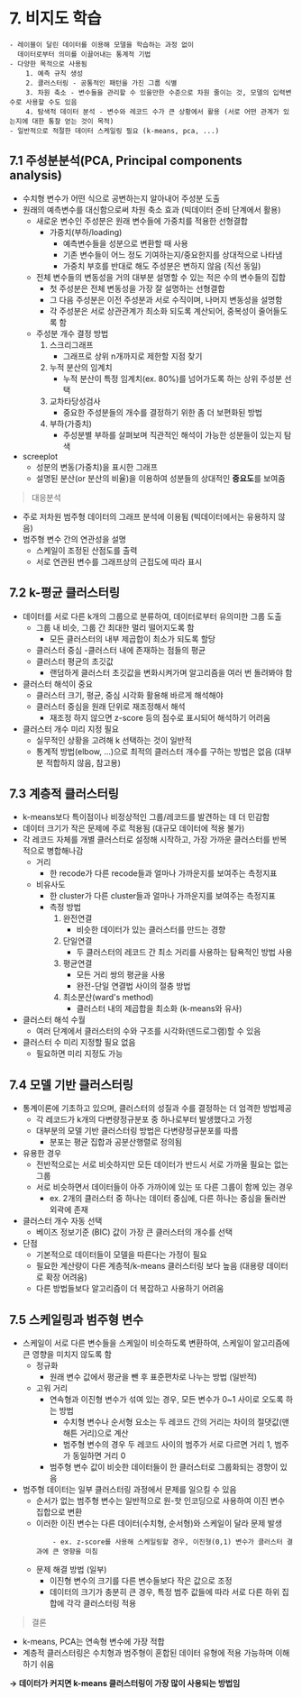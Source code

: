 # 7. 비지도 학습
```
- 레이블이 달린 데이터를 이용해 모델을 학습하는 과정 없이
  데이터로부터 의미를 이끌어내는 통계적 기법
- 다양한 목적으로 사용됨
	1. 예측 규칙 생성
	2. 클러스터링 - 공통적인 패턴을 가진 그룹 식별
	3. 차원 축소 - 변수들을 관리할 수 있을만한 수준으로 차원 줄이는 것, 모델의 입력변수로 사용할 수도 있음
	4. 탐색적 데이터 분석 - 변수와 레코드 수가 큰 상황에서 활용 (서로 어떤 관계가 있는지에 대한 통찰 얻는 것이 목적)
- 일반적으로 적절한 데이터 스케일링 필요 (k-means, pca, ...)
```

##  7.1 주성분분석(PCA, Principal components analysis)
- 수치형 변수가 어떤 식으로 공변하는지 알아내어 주성분 도출
- 원래의 예측변수를 대신함으로써 차원 축소 효과 (빅데이터 준비 단계에서 활용)
	- 새로운 변수인 주성분은 원래 변수들에 가중치를 적용한 선형결합
		- 가중치(부하/loading)
			- 예측변수들을 성분으로 변환할 때 사용
			- 기존 변수들이 어느 정도 기여하는지/중요한지를 상대적으로 나타냄
			- 가중치 부호를 반대로 해도 주성분은 변하지 않음 (직선 동일)
	- 전체 변수들의 변동성을 거의 대부분 설명할 수 있는 적은 수의 변수들의 집합
		- 첫 주성분은 전체 변동성을 가장 잘 설명하는 선형결합
		- 그 다음 주성분은 이전 주성분과 서로 수직이며, 나머지 변동성을 설명함
		- 각 주성분은 서로 상관관계가 최소화 되도록 계산되어, 중복성이 줄어들도록 함
	- 주성분 개수 결정 방법
		1. 스크리그래프
			- 그래프로 상위 n개까지로 제한할 지점 찾기
		2. 누적 분산의 임계치
			- 누적 분산이 특정 임계치(ex. 80%)를 넘어가도록 하는 상위 주성분 선택
		3. 교차타당성검사
			- 중요한 주성분들의 개수를 결정하기 위한 좀 더 보편화된 방법
		4. 부하(가중치)
			- 주성분별 부하를 살펴보며 직관적인 해석이 가능한 성분들이 있는지 탐색 
- screeplot
	- 성분의 변동(가중치)을 표시한 그래프
	- 설명된 분산(or 분산의 비율)을 이용하여 성분들의 상대적인 **중요도**를 보여줌

> 대응분석
- 주로 저차원 범주형 데이터의 그래프 분석에 이용됨 (빅데이터에서는 유용하지 않음)
- 범주형 변수 간의 연관성을 설명
	- 스케일이 조정된 산점도를 출력
	- 서로 연관된 변수를 그래프상의 근접도에 따라 표시

## 7.2 k-평균 클러스터링
- 데이터를 서로 다른 k개의 그룹으로 분류하여, 데이터로부터 유의미한 그룹 도출
	- 그룹 내 비슷, 그룹 간 최대한 멀리 떨어지도록 함 
		- 모든 클러스터의 내부 제곱합이 최소가 되도록 할당
	- 클러스터 중심
		-클러스터 내에 존재하는 점들의 평균
	- 클러스터 평균의 초깃값
		- 랜덤하게 클러스터 초깃값을 변화시켜가며 알고리즘을 여러 번 돌려봐야 함
- 클러스터 해석이 중요
	- 클러스터 크기, 평균, 중심 시각화 활용해 바르게 해석해야
	- 클러스터 중심을 원래 단위로 재조정해서 해석
		- 재조정 하지 않으면 z-score 등의 점수로 표시되어 해석하기 어려움
- 클러스터 개수 미리 지정 필요
	- 실무적인 상황을 고려해 k 선택하는 것이 일반적
	- 통계적 방법(elbow, ...)으로 최적의 클러스터 개수를 구하는 방법은 없음 (대부분 적합하지 않음, 참고용)

## 7.3 계층적 클러스터링
- k-means보다 특이점이나 비정상적인 그룹/레코드를 발견하는 데 더 민감함
- 데이터 크기가 작은 문제에 주로 적용됨 (대규모 데이터에 적용 불가)
- 각 레코드 자체를 개별 클러스터로 설정해 시작하고, 가장 가까운 클러스터를 반복적으로 병합해나감
	- 거리
		- 한 recode가 다른 recode들과 얼마나 가까운지를 보여주는 측정지표
	- 비유사도
		- 한 cluster가 다른 cluster들과 얼마나 가까운지를 보여주는 측정지표
		- 측정 방법
			1. 완전연결
				- 비슷한 데이터가 있는 클러스터를 만드는 경향
			2. 단일연결
				- 두 클러스터의 레코드 간 최소 거리를 사용하는 탐욕적인 방법 사용
			3. 평균연결
				- 모든 거리 쌍의 평균을 사용
				- 완전-단일 연결법 사이의 절충 방법
			4. 최소분산(ward's method)
				- 클러스터 내의 제곱합을 최소화 (k-means와 유사)
- 클러스터 해석 수월
	- 여러 단계에서 클러스터의 수와 구조를 시각화(덴드로그램)할 수 있음
- 클러스터 수 미리 지정할 필요 없음
	- 필요하면 미리 지정도 가능

## 7.4 모델 기반 클러스터링
- 통계이론에 기초하고 있으며, 클러스터의 성질과 수를 결정하는 더 엄격한 방법제공
	- 각 레코드가 k개의 다변량정규분포 중 하나로부터 발생했다고 가정
	- 대부분의 모델 기반 클러스터링 방법은 다변량정규분포를 따름
		- 분포는 평균 집합과 공분산행렬로 정의됨
- 유용한 경우
	- 전반적으로는 서로 비슷하지만 모든 데이터가 반드시 서로 가까울 필요는 없는 그룹
	- 서로 비슷하면서 데이터들이 아주 가까이에 있는 또 다른 그룹이 함께 있는 경우
		- ex. 2개의 클러스터 중 하나는 데이터 중심에, 다른 하나는 중심을 둘러싼 외곽에 존재
- 클러스터 개수 자동 선택
	- 베이즈 정보기준 (BIC) 값이 가장 큰 클러스터의 개수를 선택
- 단점
	- 기본적으로 데이터들이 모델을 따른다는 가정이 필요
	- 필요한 계산량이 다른 계층적/k-means 클러스터링 보다 높음 (대용량 데이터로 확장 어려움)
	- 다른 방법들보다 알고리즘이 더 복잡하고 사용하기 어려움

## 7.5 스케일링과 범주형 변수
- 스케일이 서로 다른 변수들을 스케일이 비슷하도록 변환하여, 스케일이 알고리즘에 큰 영향을 미치지 않도록 함
	- 정규화
		- 원래 변수 값에서 평균을 뺀 후 표준편차로 나누는 방법 (일반적)
	- 고워 거리
		- 연속형과 이진형 변수가 섞여 있는 경우, 모든 변수가 0~1 사이로 오도록 하는 방법
			- 수치형 변수나 순서형 요소는 두 레코드 간의 거리는 차이의 절댓값(맨해튼 거리)으로 계산
			- 범주형 변수의 경우 두 레코드 사이의 범주가 서로 다르면 거리 1, 범주가 동일하면 거리 0
		- 범주형 변수 값이 비슷한 데이터들이 한 클러스터로 그룹화되는 경향이 있음
- 범주형 데이터는 일부 클러스터링 과정에서 문제를 일으킬 수 있음
	- 순서가 없는 범주형 변수는 일반적으로 원-핫 인코딩으로 사용하여 이진 변수 집합으로 변환
	- 이러한 이진 변수는 다른 데이터(수치형, 순서형)와 스케일이 달라 문제 발생
		```
		    - ex. z-score를 사용해 스케일링할 경우, 이진형(0,1) 변수가 클러스터 결과에 큰 영향을 미침
		```
	- 문제 해결 방법 (일부)
		- 이진형 변수의 크기를 다른 변수들보다 작은 값으로 조정
		- 데이터의 크기가 충분히 큰 경우, 특정 범주 값들에 따라 서로 다른 하위 집합에 각각 클러스터링 적용

> 결론
- k-means, PCA는 연속형 변수에 가장 적합
- 계층적 클러스터링은 수치형과 범주형이 혼합된 데이터 유형에 적용 가능하며 이해하기 쉬움

**→ 데이터가 커지면 k-means 클러스터링이 가장 많이 사용되는 방법임**